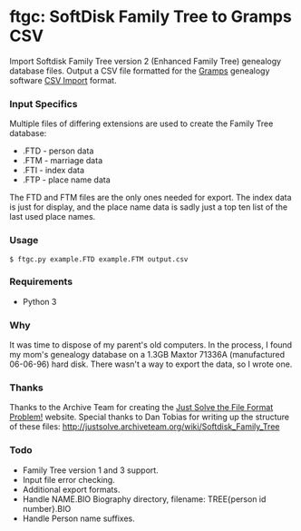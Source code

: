 # ftgc: SoftDisk Family Tree to Gramps CSV

Import Softdisk Family Tree version 2 (Enhanced Family Tree) genealogy database
files. Output a CSV file formatted for the [Gramps](https://gramps-project.org/)
genealogy software [CSV Import](https://gramps-project.org/wiki/index.php?title=Gramps_4.2_Wiki_Manual_-_Manage_Family_Trees:_CSV_Import_and_Export#Import) format.

### Input Specifics
Multiple files of differing extensions are used to create the Family Tree
database:

* .FTD - person data
* .FTM - marriage data
* .FTI - index data
* .FTP - place name data

The FTD and FTM files are the only ones needed for export. The index data is
just for display, and the place name data is sadly just a top ten list of the
last used place names.

### Usage

```
$ ftgc.py example.FTD example.FTM output.csv
```

### Requirements

* Python 3

### Why
It was time to dispose of my parent's old computers. In the process, I found my
mom's genealogy database on a 1.3GB Maxtor 71336A (manufactured 06-06-96) hard
disk. There wasn't a way to export the data, so I wrote one.

### Thanks
Thanks to the Archive Team for creating the [Just Solve the File Format
Problem!](http://justsolve.archiveteam.org/) website. Special thanks to Dan
Tobias for writing up the structure of these files: http://justsolve.archiveteam.org/wiki/Softdisk_Family_Tree

### Todo

* Family Tree version 1 and 3 support.
* Input file error checking.
* Additional export formats.
* Handle NAME.BIO Biography directory, filename: TREE{person id number}.BIO
* Handle Person name suffixes.

